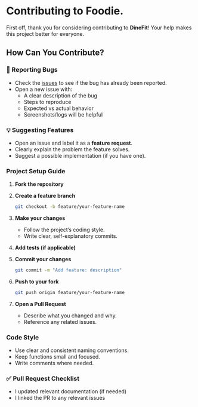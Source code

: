 # Contributing to Foodie.

First off, thank you for considering contributing to **DineFit**!
Your help makes this project better for everyone.  

## How Can You Contribute?

### 🐛 Reporting Bugs
- Check the [issues](../../issues) to see if the bug has already been reported.  
- Open a new issue with:  
  - A clear description of the bug  
  - Steps to reproduce  
  - Expected vs actual behavior  
  - Screenshots/logs will be helpful  

### 💡 Suggesting Features
- Open an issue and label it as a **feature request**.  
- Clearly explain the problem the feature solves.  
- Suggest a possible implementation (if you have one).

### Project Setup Guide
1. **Fork the repository**

2. **Create a feature branch**  
   ```bash
   git checkout -b feature/your-feature-name
   ```
3. **Make your changes**  
   - Follow the project’s coding style.  
   - Write clear, self-explanatory commits.  

4. **Add tests (if applicable)**  

5. **Commit your changes**  
   ```bash
   git commit -m "Add feature: description"
   ```
6. **Push to your fork**
   ```bash
   git push origin feature/your-feature-name
   ```
7. **Open a Pull Request**
   - Describe what you changed and why.
   - Reference any related issues.
  
### Code Style
- Use clear and consistent naming conventions.
- Keep functions small and focused.
- Write comments where needed.

### ✅ Pull Request Checklist
- I updated relevant documentation (if needed)
- I linked the PR to any relevant issues
